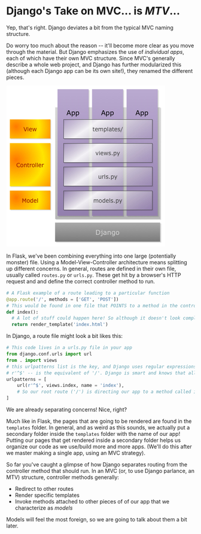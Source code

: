 # Django's Take on MVC... is *MTV*...

Yep, that's right. Django deviates a bit from the typical MVC naming structure.

Do worry too much about the reason -- it'll become more clear as you move through the material. But Django emphasizes the use of *individual apps*, each of which have their own MVC structure. Since MVC's generally describe a whole web project, and Django has further modularized this (although each Django app can be its own site!), they renamed the different pieces.

![Alt text](/django_MVC.jpg)

In Flask, we've been combining everything into one large (potentially monster) file. Using a Model-View-Controller architecture means splitting up different concerns. In general, routes are defined in their own file, usually called `routes.py` or `urls.py`. These get hit by a browser's HTTP request and and define the correct controller method to run.

``` python
# A Flask example of a route leading to a particular function
@app.route('/', methods = ['GET', 'POST'])
# This would be found in one file that POINTS to a method in the controller e.g.
def index():
  # A lot of stuff could happen here! So although it doesn't look complicated now... it can become a mess!
  return render_template('index.html')
```

In Django, a route file might look a bit likes this:
``` python
# This code lives in a urls.py file in your app
from django.conf.urls import url
from . import views
# this urlpatterns list is the key, and Django uses regular expressions to match routes!
# r'^$' -- is the equivalent of '/'. Django is smart and knows that all routes need '/'
urlpatterns = [
    url(r'^$', views.index, name = 'index'),
    # So our root route ('/') is directing our app to a method called index in our views.py files...
]
```

We are already separating concerns! Nice, right?

Much like in Flask, the pages that are going to be rendered are found in the `templates` folder. In general, and as weird as this sounds, we actually put a secondary folder inside the `templates` folder with the name of our app! Putting our pages that get rendered inside a secondary folder helps us organize our code as we use/build more and more apps. (We'll do this after we master making a single app, using an MVC strategy).

So far you've caught a glimpse of how Django separates routing from the controller method that should run. In an MVC (or, to use Django parlance, an MTV) structure, controller methods generally:

+ Redirect to other routes
+ Render specific templates
+ Invoke methods attached to other pieces of of our app that we characterize as *models*

Models will feel the most foreign, so we are going to talk about them a bit later.
